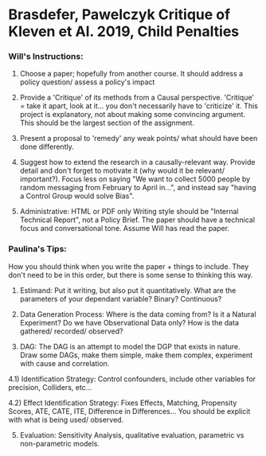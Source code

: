 # Brasdefer, Pawelczyk Critique of Kleven et Al. 2019, Child Penalties




### Will's Instructions:
1) Choose a paper; hopefully from another course.
It should address a policy question/ assess a policy's impact

2) Provide a 'Critique' of its methods from a Causal perspective.
'Critique' = take it apart, look at it... you don't necessarily have to 'criticize' it. This project is explanatory, not about making some convincing argument.
This should be the largest section of the assignment.

3) Present a proposal to 'remedy' any weak points/ what should have been done differently.

4) Suggest how to extend the research in a causally-relevant way.
Provide detail and don't forget to motivate it (why would it be relevant/ important?).
Focus less on saying "We want to collect 5000 people by random messaging from February to April in...", and instead say "having a Control Group would solve Bias".


5) Administrative:
HTML or PDF only
Writing style should be "Internal Technical Report", not a Policy Brief. 
The paper should have a technical focus and conversational tone.
Assume Will has read the paper.



### Paulina's Tips:

How you should think when you write the paper + things to include. They don't need to be in this order, but there is some sense to thinking this way.

1) Estimand: Put it writing, but also put it quantitatively. What are the parameters of your dependant variable? Binary? Continuous? 

2) Data Generation Process: Where is the data coming from? Is it a Natural Experiment? Do we have Observational Data only? How is the data gathered/ recorded/ observed? 

3) DAG: The DAG is an attempt to model the DGP that exists in nature. Draw some DAGs, make them simple, make them complex, experiment with cause and correlation.

4.1) Identification Strategy: Control confounders, include other variables for precision, Colliders, etc...

4.2) Effect Identification Strategy: Fixes Effects, Matching, Propensity Scores, ATE, CATE, ITE, Difference in Differences... You should be explicit with what is being used/ observed.

5) Evaluation: Sensitivity Analysis, qualitative evaluation, parametric vs non-parametric models. 





